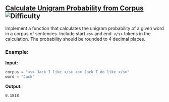 ## [Calculate Unigram Probability from Corpus](https://www.deep-ml.com/problems/129) ![Difficulty](https://img.shields.io/badge/-Easy-brightgreen)

Implement a function that calculates the unigram probability of a given word in a corpus of sentences. Include start `<s>` and end` </s>` tokens in the calculation. The probability should be rounded to 4 decimal places.

### Example:

**Input:**

```python
corpus = "<s> Jack I like </s> <s> Jack I do like </s>"
word = "Jack"
```


**Output:**

```0.1818```
